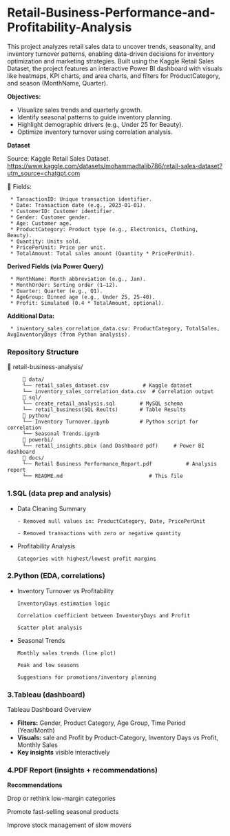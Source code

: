 # Retail-Business-Performance-and-Profitability-Analysis

This project analyzes retail sales data to uncover trends, seasonality, and inventory turnover patterns, enabling data-driven decisions for inventory optimization and marketing strategies. Built using the Kaggle Retail Sales Dataset, the project features an interactive Power BI dashboard with visuals like heatmaps, KPI charts, and area charts, and filters for ProductCategory, and season (MonthName, Quarter).

**Objectives:**

* Visualize sales trends and quarterly growth.
* Identify seasonal patterns to guide inventory planning.
* Highlight demographic drivers (e.g., Under 25 for Beauty).
* Optimize inventory turnover using correlation analysis.

**Dataset**

Source: Kaggle Retail Sales Dataset.
https://www.kaggle.com/datasets/mohammadtalib786/retail-sales-dataset?utm_source=chatgpt.com

 Fields:

     * TansactionID: Unique transaction identifier.
     * Date: Transaction date (e.g., 2023-01-01).
     * CustomerID: Customer identifier.
     * Gender: Customer gender.
     * Age: Customer age.
     * ProductCategory: Product type (e.g., Electronics, Clothing, Beauty).
     * Quantity: Units sold.
     * PricePerUnit: Price per unit.
     * TotalAmount: Total sales amount (Quantity * PricePerUnit).

**Derived Fields (via Power Query)**

     * MonthName: Month abbreviation (e.g., Jan).
     * MonthOrder: Sorting order (1–12).
     * Quarter: Quarter (e.g., Q1).
     * AgeGroup: Binned age (e.g., Under 25, 25-40).
     * Profit: Simulated (0.4 * TotalAmount, optional).

**Additional Data:**

     * inventory_sales_correlation_data.csv: ProductCategory, TotalSales, AvgInventoryDays (from Python analysis).

### Repository Structure

 retail-business-analysis/

          data/
         └── retail_sales_dataset.csv           # Kaggle dataset
         └── inventory_sales_correlation_data.csv  # Correlation output
          sql/
         └── create_retail_analysis.sql        # MySQL schema 
         └── retail_business(SQL Reults)       # Table Results
          python/
         └── Inventory Turnover.ipynb          # Python script for correlation
         └── Seasonal Trends.ipynb    
          powerbi/
         └── retail_insights.pbix (and Dashboard pdf)     # Power BI dashboard
          docs/
         └── Retail Business Performance_Report.pdf           # Analysis report
         └── README.md                            # This file


### 1.SQL (data prep and analysis)	

* Data Cleaning Summary
  
      - Removed null values in: ProductCategory, Date, PricePerUnit

      - Removed transactions with zero or negative quantity

* Profitability Analysis
  
      Categories with highest/lowest profit margins


### 2.Python (EDA, correlations)

* Inventory Turnover vs Profitability
  
      InventoryDays estimation logic
 
      Correlation coefficient between InventoryDays and Profit

      Scatter plot analysis

* Seasonal Trends
  
      Monthly sales trends (line plot)

      Peak and low seasons

      Suggestions for promotions/inventory planning

### 3.Tableau (dashboard)

Tableau Dashboard Overview
* **Filters:** Gender, Product Category, Age Group, Time Period (Year/Month)
* **Visuals:** sale and Profit by Product-Category, Inventory Days vs Profit, Monthly Sales
* **Key insights** visible interactively

### 4.PDF Report (insights + recommendations)

**Recommendations**

Drop or rethink low-margin categories

Promote fast-selling seasonal products

Improve stock management of slow movers

